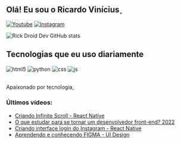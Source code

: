 ## Olá! Eu sou o Ricardo Vinícius¸

[![Youtube](https://img.shields.io/badge/YouTube-FF0000?style=for-the-badge&logo=youtube&logoColor=white)](https://youtube.com/@RickDroidDev)
[![Instagram](https://img.shields.io/badge/Instagram-E4405F?style=for-the-badge&logo=instagram&logoColor=white)](https://instagram.com/rickdroid.dev)

![Rick Droid Dev GitHub stats](https://github-readme-stats.vercel.app/api?username=RickDroidDev&show_icons=true&theme=dracula&count_private=true)

## Tecnologias que eu uso diariamente

<div style="display: inline_block">
  <img align="center" alt="html5" src="https://img.shields.io/badge/HTML5-E34F26?style=for-the-badge&logo=html5&logoColor=white" />
  <img align="center" alt="python" src="https://img.shields.io/badge/Python-3776AB?style=for-the-badge&logo=python&logoColor=white" />
  <img align="center" alt="css" src="https://img.shields.io/badge/CSS3-1572B6?style=for-the-badge&logo=css3&logoColor=white" />
  <img align="center" alt="js" src="https://img.shields.io/badge/JavaScript-F7DF1E?style=for-the-badge&logo=javascript&logoColor=black" />
</div><br/>

Apaixonado por tecnologia,

### Últimos vídeos:
- [Criando Infinite Scroll - React Native](https://youtu.be/TjkFGrjkXfc)<br/>
- [O que estudar para se tornar um desenvolvedor front-end? 2022](https://youtu.be/Ab-kGzlCCWI)<br/>
- [Criando interface login do Instagram - React Native](https://youtu.be/pSV9Wh_p2Cg)<br/>
- [Aprendendo e conhecendo FIGMA - UI Design](https://youtu.be/KRCfX25yFf4)<br/>
